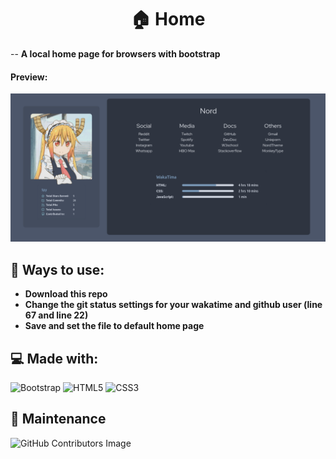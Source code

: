 <h1 style="text-align:center" >🏠 Home</h1>

-- __A local home page for browsers with bootstrap__

#### Preview:

<img src="assets/preview.png" alt="example">

## 🔖 Ways to use:
* __Download this repo__
* __Change the git status settings for your wakatime and github user (line 67 and line 22)__
* __Save and set the file to default home page__

## 💻 Made with:
![Bootstrap](https://img.shields.io/badge/bootstrap-%23563D7C.svg?style=for-the-badge&logo=bootstrap&logoColor=white)
![HTML5](https://img.shields.io/badge/html5-%23E34F26.svg?style=for-the-badge&logo=html5&logoColor=white)
![CSS3](https://img.shields.io/badge/css3-%231572B6.svg?style=for-the-badge&logo=css3&logoColor=white)

## 🔨 Maintenance

![GitHub Contributors Image](https://contrib.rocks/image?repo=SpyLima/Portf)
